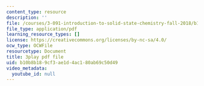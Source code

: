 ```yaml
---
content_type: resource
description: ''
file: /courses/3-091-introduction-to-solid-state-chemistry-fall-2018/b10b8b189cf3ae1d4ac180ab69c50d49_LMSTMBX_2F4.pdf
file_type: application/pdf
learning_resource_types: []
license: https://creativecommons.org/licenses/by-nc-sa/4.0/
ocw_type: OCWFile
resourcetype: Document
title: 3play pdf file
uid: b10b8b18-9cf3-ae1d-4ac1-80ab69c50d49
video_metadata:
  youtube_id: null
---
```

